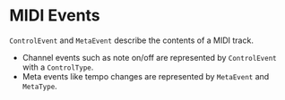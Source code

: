 # MIDI Events

`ControlEvent` and `MetaEvent` describe the contents of a MIDI track.

- Channel events such as note on/off are represented by `ControlEvent` with a `ControlType`.
- Meta events like tempo changes are represented by `MetaEvent` and `MetaType`.
